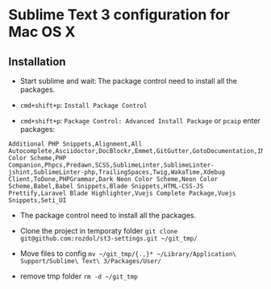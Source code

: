 # Sublime Text 3 configuration for Mac OS X

## Installation

- Start sublime and wait: The package control need to install all the packages.

- `cmd+shift+p`: `Install Package Control`

- `cmd+shift+p`: `Package Control: Advanced Install Package` or `pcaip` enter packages:
```csv
Additional PHP Snippets,Alignment,All Autocomplete,Asciidoctor,DocBlockr,Emmet,GitGutter,GotoDocumentation,INI,jQuery,Phix Color Scheme,PHP Companion,Phpcs,Predawn,SCSS,SublimeLinter,SublimeLinter-jshint,SublimeLinter-php,TrailingSpaces,Twig,WakaTime,Xdebug Client,ToDone,PHPGrammar,Dark Neon Color Scheme,Neon Color Scheme,Babel,Babel Snippets,Blade Snippets,HTML-CSS-JS Prettify,Laravel Blade Highlighter,Vuejs Complete Package,Vuejs Snippets,Seti_UI
```

- The package control need to install all the packages.

- Clone the project in temporaty folder `git clone git@github.com:rozdol/st3-settings.git ~/git_tmp/`

- Move files to config `mv ~/git_tmp/{.,}* ~/Library/Application\ Support/Sublime\ Text\ 3/Packages/User/`

- remove tmp folder `rm -d ~/git_tmp`



